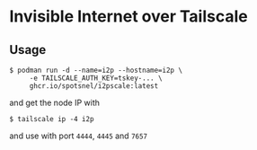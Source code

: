 Invisible Internet over Tailscale
=================================


## Usage

```
$ podman run -d --name=i2p --hostname=i2p \
     -e TAILSCALE_AUTH_KEY=tskey-... \
     ghcr.io/spotsnel/i2pscale:latest
```

and get the node IP with

```
$ tailscale ip -4 i2p
```

and use with port `4444`, `4445` and `7657`

